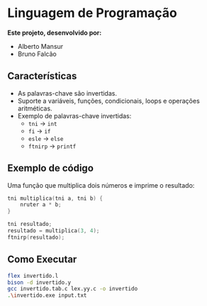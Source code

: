 # Linguagem de Programação

**Este projeto, desenvolvido por:**

 - Alberto Mansur
 - Bruno Falcão

## Características

- As palavras-chave são invertidas.
- Suporte a variáveis, funções, condicionais, loops e operações aritméticas.
- Exemplo de palavras-chave invertidas:
  - `tni` → `int`
  - `fi` → `if`
  - `esle` → `else`
  - `ftnirp` → `printf`

## Exemplo de código

Uma função que multiplica dois números e imprime o resultado:

```c
tni multiplica(tni a, tni b) {
    nruter a * b;
}

tni resultado;
resultado = multiplica(3, 4);
ftnirp(resultado);
```

## Como Executar

```bash
flex invertido.l
bison -d invertido.y
gcc invertido.tab.c lex.yy.c -o invertido
.\invertido.exe input.txt
